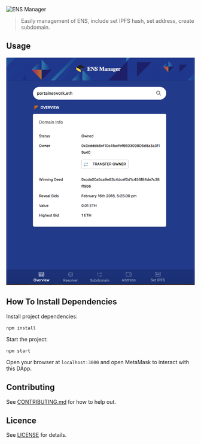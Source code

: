 ![ENS Manager](https://i.imgur.com/ZUUlL8a.jpg)

> Easily management of ENS, include set IPFS hash, set address, create subdomain.

## Usage

![Interface](./assets/ens-manager.png)

## How To Install Dependencies

Install project dependencies:
```
npm install
```

Start the project:
```
npm start
```
Open your browser at `localhost:3000` and open MetaMask to interact with this DApp.

## Contributing
See [CONTRIBUTING.md](./CONTRIBUTING.md) for how to help out.

## Licence
See [LICENSE](./LICENSE) for details.
